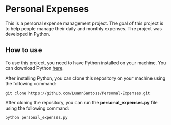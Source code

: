 # Personal Expenses
This is a personal expense management project. The goal of this project is to help people manage their daily and monthly expenses. The project was developed in Python.

## How to use
To use this project, you need to have Python installed on your machine. You can download Python [here](https://www.python.org/downloads/).

After installing Python, you can clone this repository on your machine using the following command:

`git clone https://github.com/LuannSantoss/Personal-Expenses.git` <p/>
After cloning the repository, you can run the <b>personal_expenses.py</b> file using the following command:

`python personal_expenses.py`

